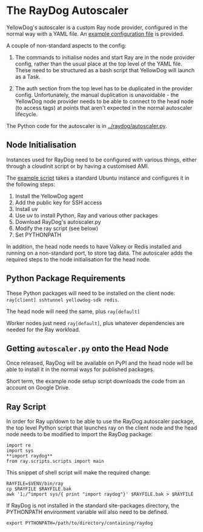 # The RayDog Autoscaler

YellowDog's autoscaler is a custom Ray node provider, configured in the normal way with a YAML file. An [example configuration file](raydog.yaml) is provided.

A couple of non-standard aspects to the config:

1. The commands to initialise nodes and start Ray are in the node provider config, rather than the usual place at the top level of the YAML file. These need to be structured as a bash script that YellowDog will launch as a Task.

2. The auth section from the top level has to be duplicated in the provider config. Unfortunately, the manual duplication is unavoidable - the YellowDog node provider needs to be able to connect to the head node (to access tags) at points that aren't expected in the normal autoscaler lifecycle.

The Python code for the autoscaler is in [../raydog/autoscaler.py](../src/yellowdog_ray/raydog/autoscaler.py).

## Node Initialisation

Instances used for RayDog need to be configured with various things, either through a cloudinit script or by having a customised AMI.

The [example script](example-node-setup.sh) takes a standard Ubuntu instance and configures it in the following steps:

1. Install the YellowDog agent
2. Add the public key for SSH access
3. Install uv
4. Use uv to install Python, Ray and various other packages
5. Download RayDog's autoscaler.py
6. Modify the ray script (see below)
7. Set PYTHONPATH

In addition, the head node needs to have Valkey or Redis installed and running on a non-standard port, to store tag data. The autoscaler adds the required steps to the node initialisation for the head node.

## Python Package Requirements

These Python packages will need to be installed on the client node: `ray[client] sshtunnel yellowdog-sdk redis`.

The head node will need the same, plus `ray[default]` 

Worker nodes just need `ray[default]`, plus whatever dependencies are needed for the Ray workload. 

## Getting `autoscaler.py` onto the Head Node

Once released, RayDog will be available on PyPI and the head node will be able to install it in the normal ways for published packages.

Short term, the example node setup script downloads the code from an account on Google Drive.

## Ray Script

In order for Ray up/down to be able to use the RayDog autoscaler package, the top level Python script that launches ray on the client node and the head node needs to be modified to import the RayDog package:

    import re  
    import sys  
    **import raydog**  
    from ray.scripts.scripts import main  


This snippet of shell script will make the required change:
 
    RAYFILE=$VENV/bin/ray 
    cp $RAYFILE $RAYFILE.bak
    awk '1;/^import sys/{ print "import raydog"}' $RAYFILE.bak > $RAYFILE

If RayDog is not installed in the standard site-packages directory, the PYTHONPATH environment variable will also need to be defined.

    export PYTHONPATH=/path/to/directory/containing/raydog
